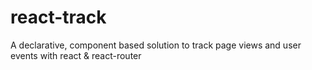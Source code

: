 # react-track
A declarative, component based solution to track page views and user events with react &amp; react-router
